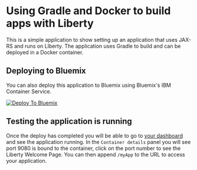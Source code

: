 # Using Gradle and Docker to build apps with Liberty

This is a simple application to show setting up an application that uses JAX-RS and runs on LIberty. The application uses Gradle to build and can be deployed in a Docker container.

## Deploying to Bluemix

You can also deploy this application to Bluemix using Bluemix's IBM Container Service.

[![Deploy To Bluemix](https://console.ng.bluemix.net/devops/graphics/create_toolchain_button.png)](https://console.ng.bluemix.net/devops/setup/deploy/)

## Testing the application is running

Once the deploy has completed you will be able to go to [your dashboard](https://new-console.ng.bluemix.net/dashboard/compute#container) and see the application running. In the `Container details` panel you will see port 9080 is bound to the container, click on the port number to see the Liberty Welcome Page. You can then append `/myApp` to the URL to access your application.
